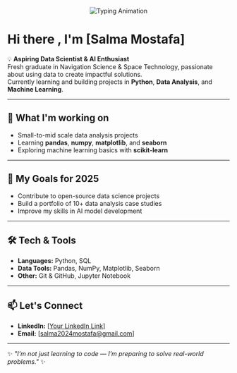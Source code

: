 <!-- Animated Header -->
<p align="center">
  <img src="https://readme-typing-svg.herokuapp.com?color=F77F00&size=28&center=true&vCenter=true&width=600&lines=Hello+World!+👋;I'm+a+Passionate+Data+Science+Learner;Eager+to+Work+on+Big+Projects!" alt="Typing Animation" />
</p>

# Hi there , I'm [Salma Mostafa]

💡 **Aspiring Data Scientist & AI Enthusiast**  
Fresh graduate in Navigation Science & Space Technology, passionate about using data to create impactful solutions.  
Currently learning and building projects in **Python**, **Data Analysis**, and **Machine Learning**.

---

## 🚀 What I'm working on
- Small-to-mid scale data analysis projects  
- Learning **pandas**, **numpy**, **matplotlib**, and **seaborn**  
- Exploring machine learning basics with **scikit-learn**

---

## 🎯 My Goals for 2025
- Contribute to open-source data science projects  
- Build a portfolio of 10+ data analysis case studies  
- Improve my skills in AI model development  

---

## 🛠 Tech & Tools
- **Languages:** Python, SQL  
- **Data Tools:** Pandas, NumPy, Matplotlib, Seaborn  
- **Other:** Git & GitHub, Jupyter Notebook

---

## 📫 Let's Connect
- **LinkedIn:** [[Your LinkedIn Link](https://www.linkedin.com/in/salma-mostafa2001/)]  
- **Email:** [salma2024mostafa@gmail.com]  

---

✨ _"I’m not just learning to code — I’m preparing to solve real-world problems."_ ✨
